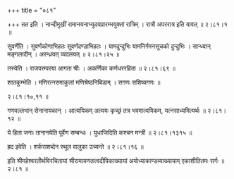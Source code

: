 +++
title = "०८१"

+++
तत इति । नान्दीमुखीं रामानयनाभ्युदयप्रारम्भयुक्तां रात्रिम् । रात्रौ अपररात्र इति यावत्  ॥  २।८१।१  ॥   

  

सुवर्णेति । सुवर्णकोणाभिहतः सुवर्णदण्डाभिहतः । यामदुन्दुभिः यामनिर्गमनसूचको दुन्दुभिः । सान्ध्यान् मङ्गलादीन् । अरन्ध्रयत् व्यदलयत्  ॥  २।८१।२५  ॥   

  

तस्येति । राजपरम्परया आगता श्रीः । अकर्णिका कर्णधररहिता  ॥  २।८१।६९  ॥   

  

शातकुम्भेति । मणिरत्नसमाकुलां मणिश्रेष्ठनिबिडाम् । सगणः सशिष्यगणः  ॥   

२।८१।१०,११  ॥   

गणवल्लभान् सेनानायकान् । आत्ययिकम् अत्ययः कृच्छ्रं तत्र भवमात्ययिकम्, यत्नसाध्यमित्यर्थः  ॥  २।८१।१२  ॥   

  

ये हिता जनाः तानानयेति पूर्वेण सम्बन्धः । युधाजिदिति कश्चन मन्त्री  ॥  २।८१।१३१५  ॥   

  

ह्रद इवेति । शर्कराशब्देन स्थूल वालुका उच्यन्ते  ॥  २।८१।१६  ॥   

  

इति श्रीमहेश्वरतीर्थविरचितायां श्रीरामायणतत्त्वदीपिकाख्यायां अयोध्याकाण्डव्याख्यायाम् एकाशीतितमः सर्गः  ॥  २।८१  ॥   

  

  

